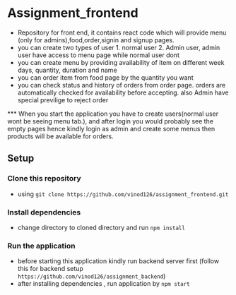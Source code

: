 # Assignment_frontend
- Repository for front end, it contains react code which will provide menu (only for admins),food,order,signin and signup pages.
- you can create two types of user  1. normal user 2. Admin user, admin user have access to menu page while normal user dont
- you can create menu by providing availability of item on different week days, quantity, duration and name
- you can order item from food page by the quantity you want
- you can check status and history of orders from order page. orders are automatically checked for availability before accepting. also Admin have special previlige to reject order

*** When you start the application you have to create users(normal user wont be seeing menu tab.), and after login you would probably see the empty pages  hence kindly login as admin and create some menus then products will be available for orders. 

## Setup
### Clone this repository
- using `git clone https://github.com/vinod126/assignment_frontend.git`
### Install dependencies
- change directory to cloned directory and run `npm install`
### Run the application
- before starting this application kindly run backend server first (follow this for backend setup `https://github.com/vinod126/assignment_backend`)
- after installing dependencies , run application by `npm start`
